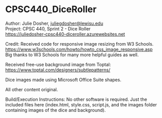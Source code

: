 # CPSC440_DiceRoller

Author: Julie Dosher, juliegdosher@lewisu.edu  
Project: CPSC 440, Sprint 2 - Dice Roller  
https://juliedosher-cpsc440-diceroller.azurewebsites.net  


Credit:
Received code for responsive image resizing from W3 Schools.  
https://www.w3schools.com/howto/howto_css_image_responsive.asp  
Big thanks to W3 Schools for many more helpful guides as well.   

Received free-use background image from Toptal:  
https://www.toptal.com/designers/subtlepatterns/  

Dice images made using Microsoft Office Suite shapes.  

All other content original.  
         
         
Build/Execution Instructions: No other software is required. Just the included files here (index.html, style.css, script.js, and the images folder containing images of the dice and background).
